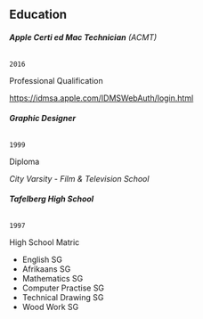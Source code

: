 ## Education
###### **Apple Certi ed Mac Technician** (ACMT)
    2016
Professional Qualification

https://idmsa.apple.com/IDMSWebAuth/login.html 

###### **Graphic Designer**
    1999
 Diploma
 
 *City Varsity - Film & Television School* 
###### **Tafelberg High School**
    1997
High School Matric

* English SG 
* Afrikaans SG 
* Mathematics SG 
* Computer Practise SG 
* Technical Drawing SG 
* Wood Work SG

